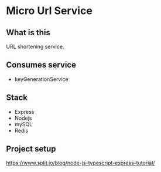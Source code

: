 # Micro Url Service

## What is this
URL shortening service.

## Consumes service
- keyGenerationService

## Stack
- Express
- Nodejs
- mySQL
- Redis

## Project setup
https://www.split.io/blog/node-js-typescript-express-tutorial/
